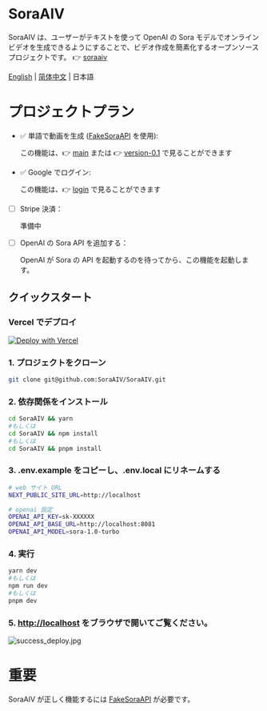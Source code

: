 # SoraAIV
SoraAIV は、ユーザーがテキストを使って OpenAI の Sora モデルでオンラインビデオを生成できるようにすることで、ビデオ作成を簡素化するオープンソースプロジェクトです。
👉 [soraaiv](https://soraaiv.com)

[English](https://github.com/SoraAIV/SoraAIV/blob/main/README.md) | [简体中文](https://github.com/SoraAIV/SoraAIV/blob/main/README.zh-CN.md) | 日本語


# プロジェクトプラン
- ✅ 単語で動画を生成 ([FakeSoraAPI](https://github.com/SoraAIV/FakeSoraAPI) を使用):

  この機能は、👉 [main](https://github.com/SoraAIV/SoraAIV/tree/main) または 👉 [version-0.1](https://github.com/SoraAIV/SoraAIV/tree/version-0.1) で見ることができます

- ✅ Google でログイン:

  この機能は、👉 [login](https://github.com/SoraAIV/SoraAIV/tree/login) で見ることができます

- [ ] Stripe 決済：

  準備中

- [ ] OpenAI の Sora API を追加する：

  OpenAI が Sora の API を起動するのを待ってから、この機能を起動します。


## クイックスタート

### Vercel でデプロイ
[![Deploy with Vercel](https://vercel.com/button)](https://vercel.com/new/clone?repository-url=https%3A%2F%2Fgithub.com%2FSoraAIV%2FSoraAIV&project-name=SoraAIV&repository-name=SoraAIV&external-id=https%3A%2F%2Fgithub.com%2FSoraAIV%2FSoraAIV%2Ftree%2Fmain)

### 1. プロジェクトをクローン

```bash
git clone git@github.com:SoraAIV/SoraAIV.git
```

### 2. 依存関係をインストール

```bash
cd SoraAIV && yarn
#もしくは
cd SoraAIV && npm install
#もしくは
cd SoraAIV && pnpm install
```

### 3. .env.example をコピーし、.env.local にリネームする

```bash
# web サイト URL
NEXT_PUBLIC_SITE_URL=http://localhost

# openai 設定
OPENAI_API_KEY=sk-XXXXXX
OPENAI_API_BASE_URL=http://localhost:8081
OPENAI_API_MODEL=sora-1.0-turbo
```

### 4. 実行

```bash
yarn dev
#もしくは
npm run dev
#もしくは
pnpm dev
```

### 5. [http://localhost](http://localhost) をブラウザで開いてご覧ください。
![success_deploy.jpg](https://SoraAIV.com/success_deploy.jpg)


# 重要
SoraAIV が正しく機能するには [FakeSoraAPI](https://github.com/SoraAIV/FakeSoraAPI) が必要です。

